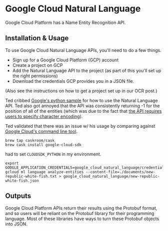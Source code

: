 # Google Cloud Natural Language

Google Cloud Platform has a Name Entity Recognition API.  

## Installation & Usage

To use Google Cloud Natural Language APIs, you'll need to do a few things.

- Sign up for a Google Cloud Platform (GCP) account
- Create a project on GCP
- Add the Natural Language API to the project (as part of this you'll set up the right permissions)
- Download the credentials GCP provides you in a JSON file.

(Also see the instructions on how to get a project set up in our OCR post.)

Ted cribbed [Google's python sample](https://cloud.google.com/natural-language/docs/analyzing-entities#language-entities-string-python) for how to use the Natural Language API.  Ted also got annoyed that the API was consistently returning -1 for the position of all of the entities (which was due to the fact that [the API requires users to specify character encoding](https://stackoverflow.com/questions/52545026/begin-offset-is-set-to-1-google-natural-language-api-entity-extraction?rq=1)).

Ted validated that there was an issue w/ his usage by comparing against [Google Cloud's command line tool](https://cloud.google.com/natural-language/docs/quickstart).

```
brew tap caskroom/cask
brew cask install google-cloud-sdk
```

had to set `CLOUDSDK_PYTHON` in my environment.

```
export GOOGLE_APPLICATION_CREDENTIALS=google_cloud_natural_language/credentials.json 
gcloud ml language analyze-entities --content-file=./documents/new-republic-white-fish.txt > google_cloud_natural_language/new-republic-white-fish.json
```

## Outputs

Google Cloud Platform APIs return their results using the Protobuf format, and so users will be reliant on the Protobuf library for their programming language.  Most of these libraries have ways to turn these Protobuf objects into JSON.